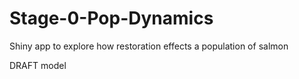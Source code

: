 # Stage-0-Pop-Dynamics
Shiny app to explore how restoration effects a population of salmon

DRAFT model 